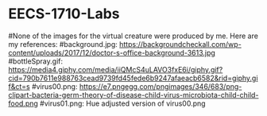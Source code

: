 # EECS-1710-Labs
#None of the images for the virtual creature were produced by me. Here are my references:
#background.jpg: https://backgroundcheckall.com/wp-content/uploads/2017/12/doctor-s-office-background-3613.jpg
#bottleSpray.gif: https://media4.giphy.com/media/iiQMcS4uLAVO3fxE6i/giphy.gif?cid=790b7611e988763cead9739fd45fede6b9247afaeacb6582&rid=giphy.gif&ct=s
#virus00.png: https://e7.pngegg.com/pngimages/346/683/png-clipart-bacteria-germ-theory-of-disease-child-virus-microbiota-child-child-food.png
#virus01.png: Hue adjusted version of virus00.png
